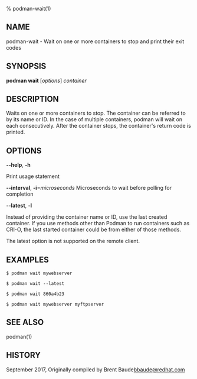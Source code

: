 % podman-wait(1)

## NAME
podman\-wait - Wait on one or more containers to stop and print their exit codes

## SYNOPSIS
**podman wait** [*options*] *container*

## DESCRIPTION
Waits on one or more containers to stop.  The container can be referred to by its
name or ID.  In the case of multiple containers, podman will wait on each consecutively.
After the container stops, the container's return code is printed.

## OPTIONS

**--help**, **-h**

 Print usage statement

**--interval**, **-i**=*microseconds*
  Microseconds to wait before polling for completion

**--latest**, **-l**

Instead of providing the container name or ID, use the last created container. If you use methods other than Podman
to run containers such as CRI-O, the last started container could be from either of those methods.

The latest option is not supported on the remote client.

## EXAMPLES

```
$ podman wait mywebserver

$ podman wait --latest

$ podman wait 860a4b23

$ podman wait mywebserver myftpserver
```

## SEE ALSO
podman(1)

## HISTORY
September 2017, Originally compiled by Brent Baude<bbaude@redhat.com>
